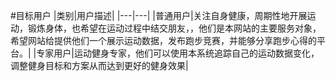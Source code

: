 #目标用户
|类别|用户描述|
|---|---|
|普通用户|关注自身健康，周期性地开展运动，锻炼身体，也希望在运动过程中结交朋友，，他们是本网站的主要服务对象，希望网站给提供他们一个展示运动数据，发布跑步竞赛，并能够分享跑步心得的平台。|
|专家用户|运动健身专家，他们可以使用本系统追踪自己的运动数据变化，调整健身目标和方案从而达到更好的健身效果|




